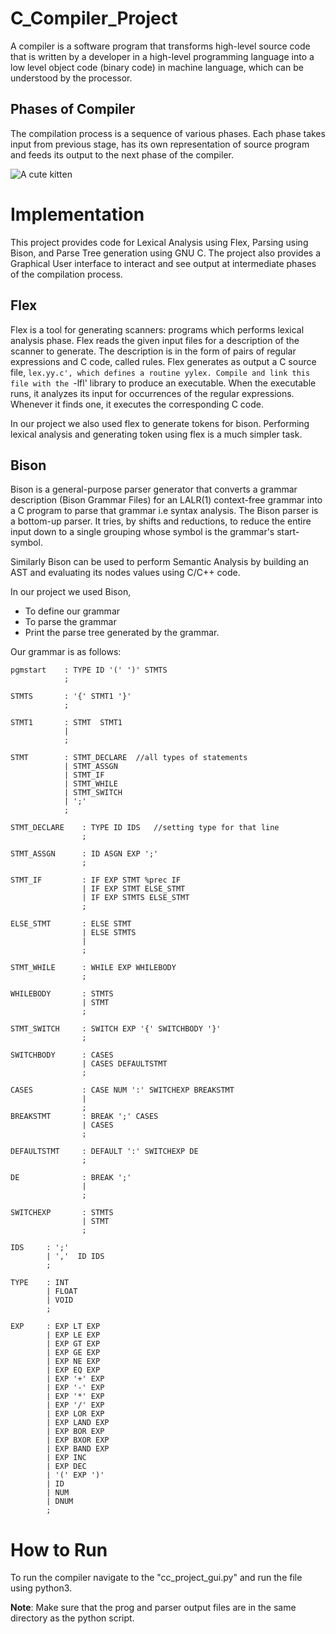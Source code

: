 # C_Compiler_Project
A compiler is a software program that transforms high-level source code that is written by a developer in a high-level programming language into a low level object code (binary code) in machine language, which can be understood by the processor.

## Phases of Compiler
The compilation process is a sequence of various phases. Each phase takes input from previous stage, has its own representation of source program and feeds its output to the next phase of the compiler.

![A cute kitten](https://www.tutorialspoint.com/compiler_design/images/compiler_phases.jpg?style=centerme)

# Implementation
This project provides code for Lexical Analysis using Flex, Parsing using Bison, and Parse Tree generation using GNU C. The project also provides a Graphical User interface to interact and see output at intermediate phases of the compilation process.

## Flex
Flex is a tool for generating scanners: programs which performs lexical analysis phase. Flex reads the given input files for a description of the scanner to generate. The description is in the form of pairs of regular expressions and C code, called rules. Flex generates as output a C source file, `lex.yy.c', which defines a routine yylex. Compile and link this file with the `-lfl' library to produce an executable. When the executable runs, it analyzes its input for occurrences of the regular expressions. Whenever it finds one, it executes the corresponding C code.

In our project we also used flex to generate tokens for bison. Performing lexical analysis and generating token using flex is a much simpler task.

## Bison
Bison is a general-purpose parser generator that converts a grammar description (Bison Grammar Files) for an LALR(1) context-free grammar into a C program to parse that grammar i.e syntax analysis. The Bison parser is a bottom-up parser. It tries, by shifts and reductions, to reduce the entire input down to a single grouping whose symbol is the grammar's start-symbol.

Similarly Bison can be used to perform Semantic Analysis by building an AST and evaluating its nodes values using C/C++ code.

In our project we used Bison,

- To define our grammar
- To parse the grammar
- Print the parse tree generated by the grammar.

Our grammar is as follows:

```
pgmstart	: TYPE ID '(' ')' STMTS
        	;

STMTS   	: '{' STMT1 '}'
        	;

STMT1   	: STMT  STMT1
        	|
        	;

STMT    	: STMT_DECLARE	//all types of statements
        	| STMT_ASSGN
        	| STMT_IF
        	| STMT_WHILE
        	| STMT_SWITCH
        	| ';'
        	;

STMT_DECLARE	: TYPE ID IDS   //setting type for that line
            	;

STMT_ASSGN  	: ID ASGN EXP ';'
            	;

STMT_IF     	: IF EXP STMT %prec IF
            	| IF EXP STMT ELSE_STMT
            	| IF EXP STMTS ELSE_STMT
            	;

ELSE_STMT   	: ELSE STMT
            	| ELSE STMTS
            	|
            	;

STMT_WHILE  	: WHILE EXP WHILEBODY  
            	;

WHILEBODY   	: STMTS
            	| STMT
            	;

STMT_SWITCH 	: SWITCH EXP '{' SWITCHBODY '}'
            	;

SWITCHBODY  	: CASES  
            	| CASES DEFAULTSTMT
            	;

CASES       	: CASE NUM ':' SWITCHEXP BREAKSTMT
            	|
            	;
BREAKSTMT   	: BREAK ';' CASES
            	| CASES
            	;

DEFAULTSTMT 	: DEFAULT ':' SWITCHEXP DE  
            	;

DE          	: BREAK ';'
            	|
            	;

SWITCHEXP   	: STMTS
            	| STMT
            	;

IDS   	: ';'
      	| ','  ID IDS
      	;

TYPE  	: INT
      	| FLOAT
      	| VOID
      	;

EXP   	: EXP LT EXP
      	| EXP LE EXP
      	| EXP GT EXP
      	| EXP GE EXP
      	| EXP NE EXP
      	| EXP EQ EXP
      	| EXP '+' EXP
      	| EXP '-' EXP
      	| EXP '*' EXP
      	| EXP '/' EXP
      	| EXP LOR EXP
      	| EXP LAND EXP
      	| EXP BOR EXP
      	| EXP BXOR EXP
      	| EXP BAND EXP
      	| EXP INC
      	| EXP DEC
      	| '(' EXP ')'
      	| ID
      	| NUM
      	| DNUM
      	;
```

# How to Run
To run the compiler navigate to the "cc_project_gui.py" and run the file using python3.

**Note**: Make sure that the prog and parser output files are in the same directory as the python script. 

